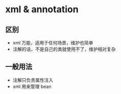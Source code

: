 # xml & annotation 
## 区别
- xml 万能，适用于任何场景，维护也简单
- 注解的话，不是自己的类就使用不了，维护相对复杂

## 一般用法
- 注解只负责属性注入
- xml 用来管理 bean